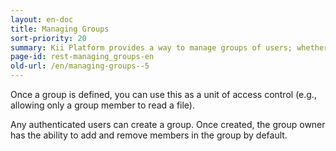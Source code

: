 ```yaml
---
layout: en-doc
title: Managing Groups
sort-priority: 20
summary: Kii Platform provides a way to manage groups of users; whether it's for sharing pictures or for group chatting, you can leverage this functionality to easily create fun, social applications.
page-id: rest-managing_groups-en
old-url: /en/managing-groups--5
---
```


Once a group is defined, you can use this as a unit of access control (e.g., allowing only a group member to read a file).

Any authenticated users can create a group. Once created, the group owner has the ability to add and remove members in the group by default.
